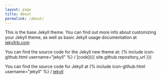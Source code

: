```yaml
---
layout: page
title: About
permalink: /about/
---
```


This is the base Jekyll theme. You can find out more info about customizing your Jekyll theme, as well as basic Jekyll usage documentation at [jekyllrb.com](https://jekyllrb.com/)

You can find the source code for the Jekyll new theme at:
{% include icon-github.html username="jekyll" %} /
[code]({{ site.github.repository_url }})

You can find the source code for Jekyll at
{% include icon-github.html username="jekyll" %} /
[jekyll](https://github.com/jekyll/jekyll)
